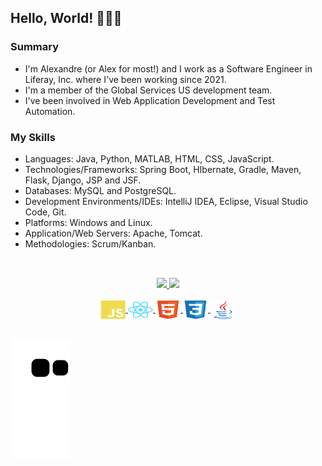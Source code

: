 ## Hello, World! 👋🧑‍💻

### Summary 
* I'm Alexandre (or Alex for most!) and I work as a Software Engineer in Liferay, Inc. where I've been working since 2021. 
* I'm a member of the Global Services US development team.
* I've been involved in Web Application Development and Test Automation.

### My Skills 
* Languages: Java, Python, MATLAB, HTML, CSS, JavaScript.
* Technologies/Frameworks: Spring Boot, HIbernate, Gradle, Maven, Flask, Django, JSP and JSF.
* Databases: MySQL and PostgreSQL.
* Development Environments/IDEs: IntelliJ IDEA, Eclipse, Visual Studio Code, Git.
* Platforms: Windows and Linux.
* Application/Web Servers: Apache, Tomcat.
* Methodologies: Scrum/Kanban.
 
 ##

</br>
<div align="center">
  <a href="https://github.com/alexandresjunior">
  <img height="150em" src="https://github-readme-stats.vercel.app/api?username=alexandresjunior&show_icons=true&theme=dracula&include_all_commits=true&count_private=true"/>
  <img height="150em" src="https://github-readme-stats.vercel.app/api/top-langs/?username=alexandresjunior&layout=compact&langs_count=7&theme=dracula"/>
</div>
  
<div align="center">
  <div style="display: inline_block"><br>
    <img align="center" alt="Alex-Js" height="30" width="40" src="https://raw.githubusercontent.com/devicons/devicon/master/icons/javascript/javascript-plain.svg">
    <img align="center" alt="Alex-React" height="30" width="40" src="https://raw.githubusercontent.com/devicons/devicon/master/icons/react/react-original.svg">
    <img align="center" alt="Alex-HTML" height="30" width="40" src="https://raw.githubusercontent.com/devicons/devicon/master/icons/html5/html5-original.svg">
    <img align="center" alt="Alex-CSS" height="30" width="40" src="https://raw.githubusercontent.com/devicons/devicon/master/icons/css3/css3-original.svg">
    <img align="center" alt="Alex-Java" height="30" width="40" src="https://raw.githubusercontent.com/devicons/devicon/master/icons/java/java-original.svg">
   </div>
</div>
  
##
  
![Snake animation](https://github.com/rafaballerini/rafaballerini/blob/output/github-contribution-grid-snake.svg)
